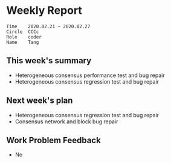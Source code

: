 # Weekly Report 

```
Time	2020.02.21 ~ 2020.02.27
Circle	CCCc
Role	coder
Name	Tang
```
## This week's summary

- Heterogeneous consensus performance test and bug repair
- Heterogeneous consensus regression test and bug repair

## Next week's plan

- Heterogeneous consensus regression test and bug repair
- Consensus network and block bug repair

## Work Problem Feedback

- No

